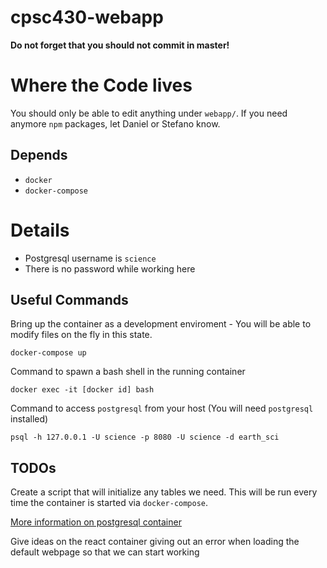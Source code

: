 # cpsc430-webapp

**Do not forget that you should not commit in master!**

# Where the Code lives

You should only be able to edit anything under `webapp/`. If you need anymore `npm` packages, let Daniel or Stefano know.


## Depends

- `docker`
- `docker-compose`


# Details

- Postgresql username is `science`
- There is no password while working here

## Useful Commands

Bring up the container as a development enviroment - You will be able to modify files on the fly in this state.

    docker-compose up

Command to spawn a bash shell in the running container

    docker exec -it [docker id] bash

Command to access `postgresql` from your host (You will need `postgresql` installed)

    psql -h 127.0.0.1 -U science -p 8080 -U science -d earth_sci


## TODOs

Create a script that will initialize any tables we need. This will be run every time the container is started via `docker-compose`.

[More information on postgresql container](https://hub.docker.com/_/postgres)

Give ideas on the react container giving out an error when loading the default webpage so that we can start working





